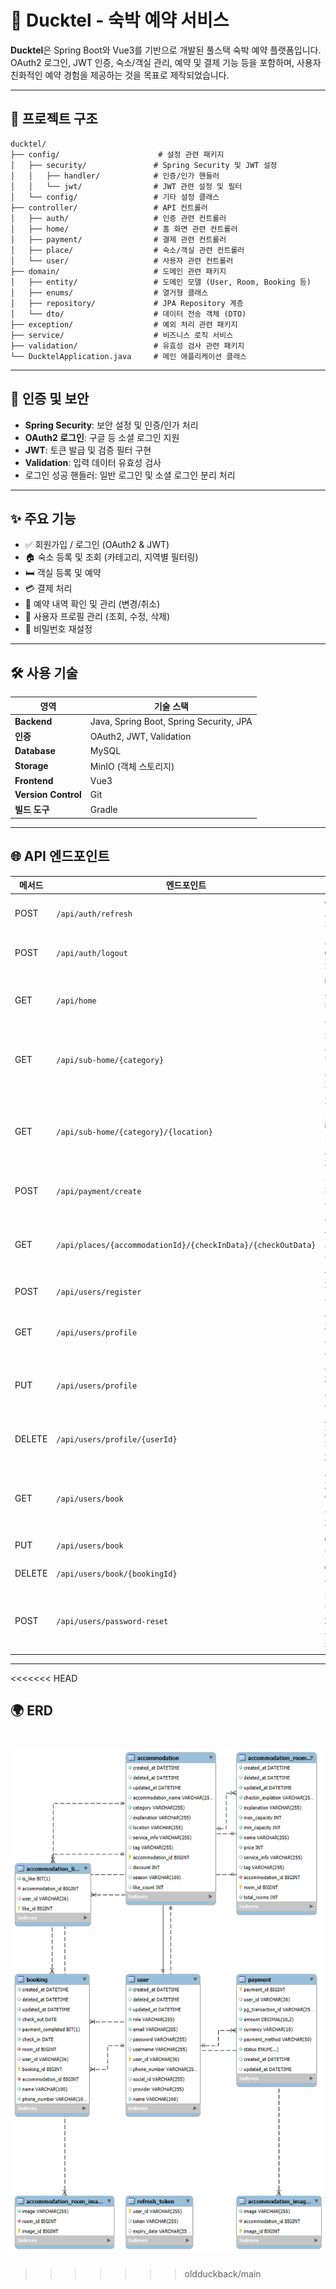 # 🏨 Ducktel - 숙박 예약 서비스

**Ducktel**은 Spring Boot와 Vue3를 기반으로 개발된 풀스택 숙박 예약 플랫폼입니다.  
OAuth2 로그인, JWT 인증, 숙소/객실 관리, 예약 및 결제 기능 등을 포함하며, 사용자 친화적인 예약 경험을 제공하는 것을 목표로 제작되었습니다.

---

## 📁 프로젝트 구조
```
ducktel/
├── config/                      # 설정 관련 패키지
│   ├── security/               # Spring Security 및 JWT 설정
│   │   ├── handler/            # 인증/인가 핸들러
│   │   └── jwt/                # JWT 관련 설정 및 필터
│   └── config/                 # 기타 설정 클래스
├── controller/                 # API 컨트롤러
│   ├── auth/                   # 인증 관련 컨트롤러
│   ├── home/                   # 홈 화면 관련 컨트롤러
│   ├── payment/                # 결제 관련 컨트롤러
│   ├── place/                  # 숙소/객실 관련 컨트롤러
│   └── user/                   # 사용자 관련 컨트롤러
├── domain/                     # 도메인 관련 패키지
│   ├── entity/                 # 도메인 모델 (User, Room, Booking 등)
│   ├── enums/                  # 열거형 클래스
│   ├── repository/             # JPA Repository 계층
│   └── dto/                    # 데이터 전송 객체 (DTO)
├── exception/                  # 예외 처리 관련 패키지
├── service/                    # 비즈니스 로직 서비스
├── validation/                 # 유효성 검사 관련 패키지
└── DucktelApplication.java     # 메인 애플리케이션 클래스
```

---

## 🔐 인증 및 보안

- **Spring Security**: 보안 설정 및 인증/인가 처리
- **OAuth2 로그인**: 구글 등 소셜 로그인 지원
- **JWT**: 토큰 발급 및 검증 필터 구현
- **Validation**: 입력 데이터 유효성 검사
- 로그인 성공 핸들러: 일반 로그인 및 소셜 로그인 분리 처리

---

## ✨ 주요 기능

- ✅ 회원가입 / 로그인 (OAuth2 & JWT)
- 🏠 숙소 등록 및 조회 (카테고리, 지역별 필터링)
- 🛏 객실 등록 및 예약
- 💳 결제 처리
- 📅 예약 내역 확인 및 관리 (변경/취소)
- 👤 사용자 프로필 관리 (조회, 수정, 삭제)
- 🔑 비밀번호 재설정

---

## 🛠 사용 기술

| 영역            | 기술 스택                     |
|----------------|------------------------------|
| **Backend**    | Java, Spring Boot, Spring Security, JPA |
| **인증**       | OAuth2, JWT, Validation      |
| **Database**   | MySQL                        |
| **Storage**    | MinIO (객체 스토리지)         |
| **Frontend**   | Vue3                         |
| **Version Control** | Git                     |
| **빌드 도구**  | Gradle                       |


---

## 🌐 API 엔드포인트

| 메서드 | 엔드포인트                              | 설명                     | 컨트롤러          |
|--------|-----------------------------------------|--------------------------|-------------------|
| POST   | `/api/auth/refresh`                    | JWT 토큰 갱신            | AuthController    |
| POST   | `/api/auth/logout`                     | 로그아웃 처리            | AuthController    |
| GET    | `/api/home`                            | 메인 홈 화면 정보        | HomeController    |
| GET    | `/api/sub-home/{category}`             | 카테고리별 숙소 조회     | HomeController    |
| GET    | `/api/sub-home/{category}/{location}`  | 지역 + 카테고리 숙소 조회| HomeController    |
| POST   | `/api/payment/create`                  | 결제 정보 생성           | PaymentController |
| GET    | `/api/places/{accommodationId}/{checkInData}/{checkOutData}` | 특정 숙소의 객실 정보 | PlacesController  |
| POST   | `/api/users/register`                  | 회원가입                 | UserController    |
| GET    | `/api/users/profile`                   | 사용자 프로필 조회       | UserController    |
| PUT    | `/api/users/profile`                   | 사용자 프로필 수정       | UserController    |
| DELETE | `/api/users/profile/{userId}`          | 사용자 계정 삭제         | UserController    |
| GET    | `/api/users/book`                      | 사용자 예약 목록 조회    | UserController    |
| PUT    | `/api/users/book`                      | 예약 변경                | UserController    |
| DELETE | `/api/users/book/{bookingId}`          | 예약 취소                | UserController    |
| POST   | `/api/users/password-reset`            | 비밀번호 재설정 요청     | UserController    |

---
<<<<<<< HEAD
## 🌍 ERD
![ERD](./images/Ducktel.png)
=======
>>>>>>> oldduckback/main
